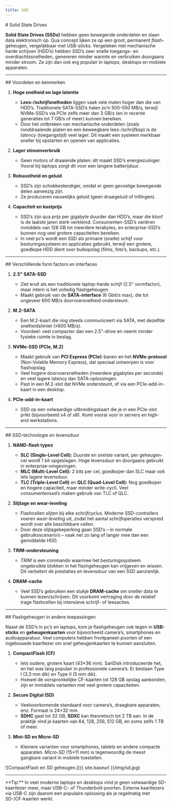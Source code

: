 ```yaml
---
title: SSD
---
```


<div class="header1" id="top" markdown="1"># Solid State Drives
</div>

**Solid State Drives (SSDs)** hebben geen bewegende onderdelen en slaan data elektronisch op. Qua concept lijken ze op een groot, permanent *flash*-geheugen, vergelijkbaar met USB-sticks. Vergeleken met mechanische harde schijven (HDD’s) hebben SSD’s zeer snelle toegangs- en overdrachtssnelheden, genereren minder warmte en verbruiken doorgaans minder stroom. Ze zijn dan ook erg populair in laptops, desktops en mobiele apparaten.

---

<div class="header2" markdown="1">## Voordelen en kenmerken
</div>

1. **Hoge snelheid en lage latentie**  
   - **Lees-/schrijfsnelheden** liggen vaak vele malen hoger dan die van HDD’s. Traditionele SATA-SSD’s halen zo’n 500–550 MB/s, terwijl NVMe-SSD’s via PCIe zelfs meer dan 3 GB/s (en in recente generaties tot 7 GB/s of meer) kunnen bereiken.  
   - Door het ontbreken van mechanische onderdelen (zoals ronddraaiende platen en een beweegbare lees-/schrijfkop) is de *latency* (toegangstijd) veel lager. Dit maakt een systeem merkbaar sneller bij opstarten en openen van applicaties.  

2. **Lager stroomverbruik**  
   - Geen motors of draaiende platen: dit maakt SSD’s energiezuiniger. Vooral bij laptops zorgt dit voor een langere batterijduur.  

3. **Robuustheid en geluid**  
   - SSD’s zijn schokbestendiger, omdat er geen gevoelige bewegende delen aanwezig zijn.  
   - Ze produceren nauwelijks geluid (geen draaigeluid of trillingen).  

4. **Capaciteit en kostprijs**  
   - SSD’s zijn qua prijs per gigabyte duurder dan HDD’s, maar die kloof is de laatste jaren sterk verkleind. Consumenten-SSD’s variëren inmiddels van 128 GB tot meerdere terabytes, en enterprise-SSD’s kunnen nog veel grotere capaciteiten bereiken.  
   - In veel pc’s wordt een SSD als primaire (snelle) schijf voor besturingssysteem en applicaties gebruikt, terwijl een grotere, goedkope HDD dient voor bulkopslag (films, foto’s, backups, etc.).  

---

<div class="header2" markdown="1">## Verschillende form factors en interfaces
</div>

1. **2.5" SATA-SSD**  
   - Ziet eruit als een traditionele laptop-harde schijf (2.5" vormfactor), maar intern is het volledig flashgeheugen.  
   - Maakt gebruik van de **SATA-interface** (6 Gbit/s max), die tot ongeveer 600 MB/s doorvoersnelheid ondersteunt.  

2. **M.2-SATA**  
   - Een M.2-kaart die nog steeds communiceert via SATA, met dezelfde snelheidslimiet (±600 MB/s).  
   - Voordeel: veel compacter dan een 2.5"-drive en neemt minder fysieke ruimte in beslag.  

3. **NVMe-SSD (PCIe, M.2)**  
   - Maakt gebruik van **PCI Express (PCIe)**-banen en het **NVMe-protocol** (Non-Volatile Memory Express), dat speciaal ontworpen is voor flashopslag.  
   - Veel hogere doorvoersnelheden (meerdere gigabytes per seconde) en veel lagere latency dan SATA-oplossingen.  
   - Past in een M.2-slot dat NVMe ondersteunt, of via een PCIe-add-in-kaart in een desktop.  

4. **PCIe-add-in-kaart**  
   - SSD op een volwaardige uitbreidingskaart die je in een PCIe-slot prikt (bijvoorbeeld x4 of x8). Komt vooral voor in servers en high-end werkstations.  

---

<div class="header2" markdown="1">## SSD-technologie en levensduur
</div>

1. **NAND-flash types**  
   - **SLC (Single-Level Cell):** Duurste en snelste variant, per geheugen-cel wordt 1 bit opgeslagen. Hoge levensduur en doorgaans gebruikt in enterprise-omgevingen.  
   - **MLC (Multi-Level Cell):** 2 bits per cel, goedkoper dan SLC maar ook iets lagere levensduur.  
   - **TLC (Triple-Level Cell)** en **QLC (Quad-Level Cell):** Nog goedkoper en hogere capaciteit, maar minder write-cycli. Veel consumentenssd’s maken gebruik van TLC of QLC.  

2. **Slijtage en wear-leveling**  
   - Flashcellen slijten bij elke schrijfcyclus. Moderne SSD-controllers voeren *wear-leveling* uit, zodat het aantal schrijfoperaties verspreid wordt over alle beschikbare cellen.  
   - Door deze slijtagebeperking gaan SSD’s – in normale gebruiksscenario’s – vaak net zo lang of langer mee dan een gemiddelde HDD.  

3. **TRIM-ondersteuning**  
   - *TRIM* is een commando waarmee het besturingssysteem ongebruikte blokken in het flashgeheugen kan vrijgeven en wissen. Dit verbetert de prestaties en levensduur van een SSD aanzienlijk.  

4. **DRAM-cache**  
   - Veel SSD’s gebruiken een stukje **DRAM-cache** om sneller data te kunnen lezen/schrijven. Dit voorkomt vertraging door de relatief trage flashcellen bij intensieve schrijf- of leesacties.  

---

<div class="header2" markdown="1">## Flashgeheugen in andere toepassingen
</div>

Naast de SSD’s in pc’s en laptops, kom je flashgeheugen ook tegen in **USB-sticks** en **geheugenkaarten** voor bijvoorbeeld camera’s, smartphones en audioapparatuur. Veel computers hebben frontpaneel-poorten of een ingebouwde kaartlezer om snel geheugenkaarten te kunnen aansluiten.

1. **CompactFlash (CF)**  
   - Iets oudere, grotere kaart (43×36 mm). SanDisk introduceerde het, en het was lang populair in professionele camera’s. Er bestaan Type I (3,3 mm dik) en Type II (5 mm dik).  
   - Hoewel de oorspronkelijke CF-kaarten tot 128 GB opslag aankonden, zijn er inmiddels varianten met veel grotere capaciteiten.  

2. **Secure Digital (SD)**  
   - Veelvoorkomende standaard voor camera’s, draagbare apparaten, enz. Formaat is 24×32 mm.  
   - **SDHC** gaat tot 32 GB, **SDXC** kan theoretisch tot 2 TB aan. In de praktijk vind je kaarten van 64, 128, 256, 512 GB, en soms zelfs 1 TB of meer.  

3. **Mini-SD en Micro-SD**  
   - Kleinere varianten voor smartphones, tablets en andere compacte apparaten. *Micro-SD* (15×11 mm) is tegenwoordig de meest gangbare variant in mobiele toestellen.  

![CompactFlash en SD geheugen.]({{ site.baseurl }}/img/sd.jpg)

---

<div class="note opmerking"><p>
**Tip:** In veel moderne laptops en desktops vind je geen volwaardige SD-kaartlezer meer, maar USB-C- of Thunderbolt-poorten. Externe kaartlezers via USB-C zijn daarom een populaire oplossing als je regelmatig met SD-/CF-kaarten werkt.
</p></div>
